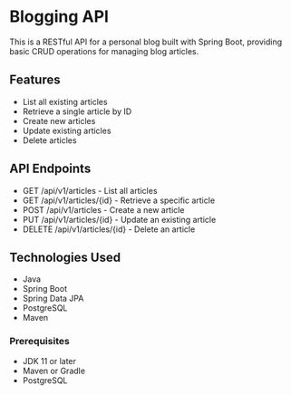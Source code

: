 # Blogging API

This is a RESTful API for a personal blog built with Spring Boot, providing basic CRUD operations for managing blog articles.

## Features

- List all existing articles
- Retrieve a single article by ID
- Create new articles
- Update existing articles
- Delete articles

## API Endpoints

- GET /api/v1/articles - List all articles
- GET /api/v1/articles/{id} - Retrieve a specific article
- POST /api/v1/articles - Create a new article
- PUT /api/v1/articles/{id} - Update an existing article
- DELETE /api/v1/articles/{id} - Delete an article

## Technologies Used

- Java
- Spring Boot
- Spring Data JPA
- PostgreSQL
- Maven

### Prerequisites

- JDK 11 or later
- Maven or Gradle
- PostgreSQL
